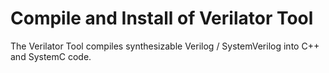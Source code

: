 
Compile and Install of Verilator Tool
=====================================

The Verilator Tool compiles synthesizable Verilog / SystemVerilog into C++ and SystemC code.
